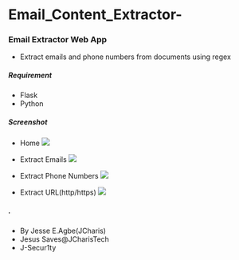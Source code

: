 # Email_Content_Extractor-
### Email Extractor Web App
+ Extract emails and phone numbers from documents using regex

##### Requirement
+ Flask
+ Python

##### Screenshot
+ Home
![](images/emailextractor_webapp.png)

+ Extract Emails
![](images/emailextractor_email.png)

+ Extract Phone Numbers
![](images/emailextractor_phone.png)

+ Extract URL(http/https)
![](images/emailextractor_url.png)

##### .
+ By Jesse E.Agbe(JCharis)
+ Jesus Saves@JCharisTech
+ J-Secur1ty

